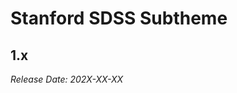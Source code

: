# Stanford SDSS Subtheme

1.x
--------------------------------------------------------------------------------
_Release Date: 202X-XX-XX_
